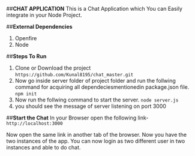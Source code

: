 ##**CHAT APPLICATION**
This is a Chat Application which You can Easily
integrate in your Node Project. 

##**External Dependencies**
1. Openfire
2. Node

##**Steps To Run**
1. Clone or Download the project
      ```https://github.com/Kunal8195/chat_master.git```
2. Now go inside server folder of project folder and run the follwing command for acquiring all
   dependeciesmentionedin package.json file.
      ```npm init```
3. Now run the follwing command to start the server.
      ```node server.js```
4. you should see the message of server listening on port 3000 


##**Start the Chat**
In your Browser open the following link-
      ```http://localhost:3000```

Now open the same link in another tab of the browser.
Now you have the two instances of the app.
You can now login as two different user in two instances and able to do chat.

